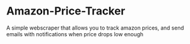 # Amazon-Price-Tracker
A simple webscraper that allows you to track amazon prices, and send emails with notifications when price drops low enough
